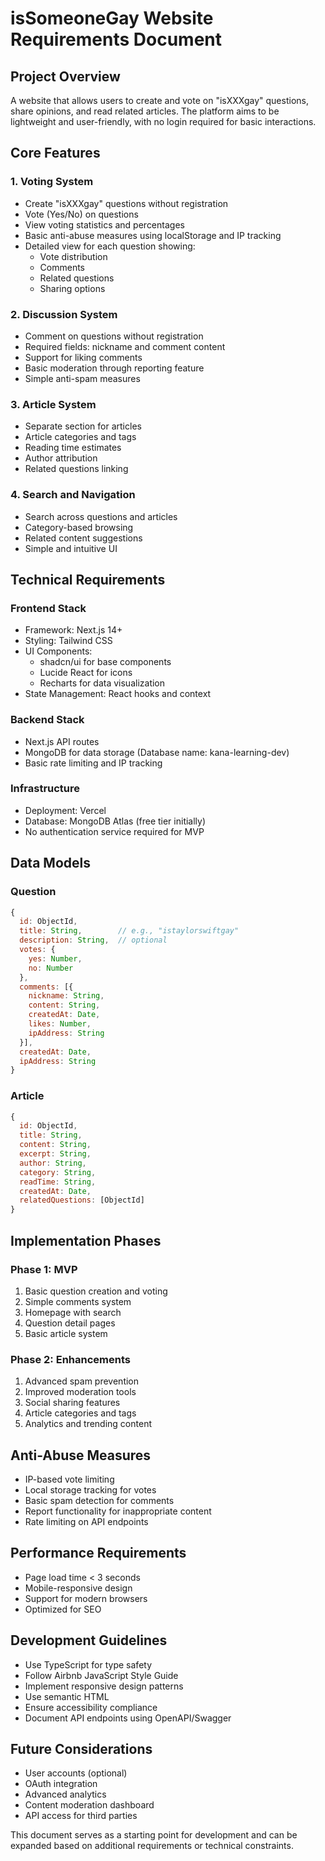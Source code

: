 # isSomeoneGay Website Requirements Document

## Project Overview
A website that allows users to create and vote on "isXXXgay" questions, share opinions, and read related articles. The platform aims to be lightweight and user-friendly, with no login required for basic interactions.

## Core Features

### 1. Voting System
- Create "isXXXgay" questions without registration
- Vote (Yes/No) on questions
- View voting statistics and percentages
- Basic anti-abuse measures using localStorage and IP tracking
- Detailed view for each question showing:
  - Vote distribution
  - Comments
  - Related questions
  - Sharing options

### 2. Discussion System
- Comment on questions without registration
- Required fields: nickname and comment content
- Support for liking comments
- Basic moderation through reporting feature
- Simple anti-spam measures

### 3. Article System
- Separate section for articles
- Article categories and tags
- Reading time estimates
- Author attribution
- Related questions linking

### 4. Search and Navigation
- Search across questions and articles
- Category-based browsing
- Related content suggestions
- Simple and intuitive UI

## Technical Requirements

### Frontend Stack
- Framework: Next.js 14+
- Styling: Tailwind CSS
- UI Components: 
  - shadcn/ui for base components
  - Lucide React for icons
  - Recharts for data visualization
- State Management: React hooks and context

### Backend Stack
- Next.js API routes
- MongoDB for data storage (Database name: kana-learning-dev)
- Basic rate limiting and IP tracking

### Infrastructure
- Deployment: Vercel
- Database: MongoDB Atlas (free tier initially)
- No authentication service required for MVP

## Data Models

### Question
```javascript
{
  id: ObjectId,
  title: String,        // e.g., "istaylorswiftgay"
  description: String,  // optional
  votes: {
    yes: Number,
    no: Number
  },
  comments: [{
    nickname: String,
    content: String,
    createdAt: Date,
    likes: Number,
    ipAddress: String
  }],
  createdAt: Date,
  ipAddress: String
}
```

### Article
```javascript
{
  id: ObjectId,
  title: String,
  content: String,
  excerpt: String,
  author: String,
  category: String,
  readTime: String,
  createdAt: Date,
  relatedQuestions: [ObjectId]
}
```

## Implementation Phases

### Phase 1: MVP
1. Basic question creation and voting
2. Simple comments system
3. Homepage with search
4. Question detail pages
5. Basic article system

### Phase 2: Enhancements
1. Advanced spam prevention
2. Improved moderation tools
3. Social sharing features
4. Article categories and tags
5. Analytics and trending content

## Anti-Abuse Measures
- IP-based vote limiting
- Local storage tracking for votes
- Basic spam detection for comments
- Report functionality for inappropriate content
- Rate limiting on API endpoints

## Performance Requirements
- Page load time < 3 seconds
- Mobile-responsive design
- Support for modern browsers
- Optimized for SEO

## Development Guidelines
- Use TypeScript for type safety
- Follow Airbnb JavaScript Style Guide
- Implement responsive design patterns
- Use semantic HTML
- Ensure accessibility compliance
- Document API endpoints using OpenAPI/Swagger

## Future Considerations
- User accounts (optional)
- OAuth integration
- Advanced analytics
- Content moderation dashboard
- API access for third parties

This document serves as a starting point for development and can be expanded based on additional requirements or technical constraints.